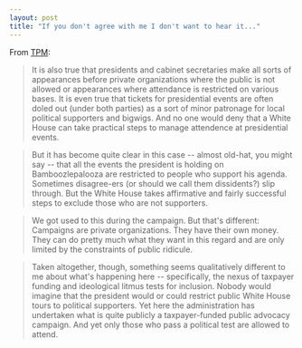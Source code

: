 ```yaml
---
layout: post
title: "If you don't agree with me I don't want to hear it..."
---
```




<p>From <a href="http://www.talkingpointsmemo.com/archives/week_2005_03_13.php#005143">TPM</a>:

<blockquote>It is also true that presidents and cabinet secretaries make all sorts of appearances before private organizations where the public is not allowed or appearances where attendance is restricted on various bases. It is even true that tickets for presidential events are often doled out (under both parties) as a sort of minor patronage for local political supporters and bigwigs. And no one would deny that a White House can take practical steps to manage attendence at presidential events.</blockquote>

<blockquote>But it has become quite clear in this case -- almost old-hat, you might say -- that all the events the president is holding on Bamboozlepalooza are restricted to people who support his agenda. Sometimes disagree-ers (or should we call them dissidents?) slip through. But the White House takes affirmative and fairly successful steps to exclude those who are not supporters.</blockquote>

<blockquote>We got used to this during the campaign. But that's different: Campaigns are private organizations. They have their own money. They can do pretty much what they want in this regard and are only limited by the constraints of public ridicule.</blockquote>

<blockquote>Taken altogether, though, something seems qualitatively different to me about what's happening here -- specifically, the nexus of taxpayer funding and ideological litmus tests for inclusion. Nobody would imagine that the president would or could restrict public White House tours to political supporters. Yet here the administration has undertaken what is quite publicly a taxpayer-funded public advocacy campaign. And yet only those who pass a political test are allowed to attend.</blockquote>


